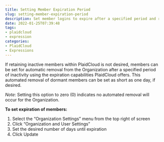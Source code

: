 ```yaml
---
title: Setting Member Expiration Period
slug: setting-member-expiration-period
description: Set member logins to expire after a specified period and remove from organization
date: 2022-01-25T07:39:48
tags:
- plaidcloud
- expression
categories:
- PlaidCloud
- Expressions
---
```



If retaining inactive members within PlaidCloud is not desired, members can be set for automatic removal from the Organization after a specified period of inactivity using the expiration capabilities PlaidCloud offers. This automated removal of dormant members can be set as short as one day, if desired.



*Note*: Setting this option to zero (0) indicates no automated removal will occur for the Organization.



**To set expiration of members:**


1. Select the “Organization Settings” menu from the top right of screen
2. Click “Organization and User Settings”
3. Set the desired number of days until expiration
4. Click Update
